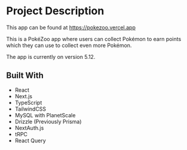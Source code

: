 # Project Description

This app can be found at https://pokezoo.vercel.app

This is a PokéZoo app where users can collect Pokémon to earn points which they can use to collect even more Pokémon.

The app is currently on version 5.12.

## Built With

- React
- Next.js
- TypeScript
- TailwindCSS
- MySQL with PlanetScale
- Drizzle (Previously Prisma)
- NextAuth.js
- tRPC
- React Query
